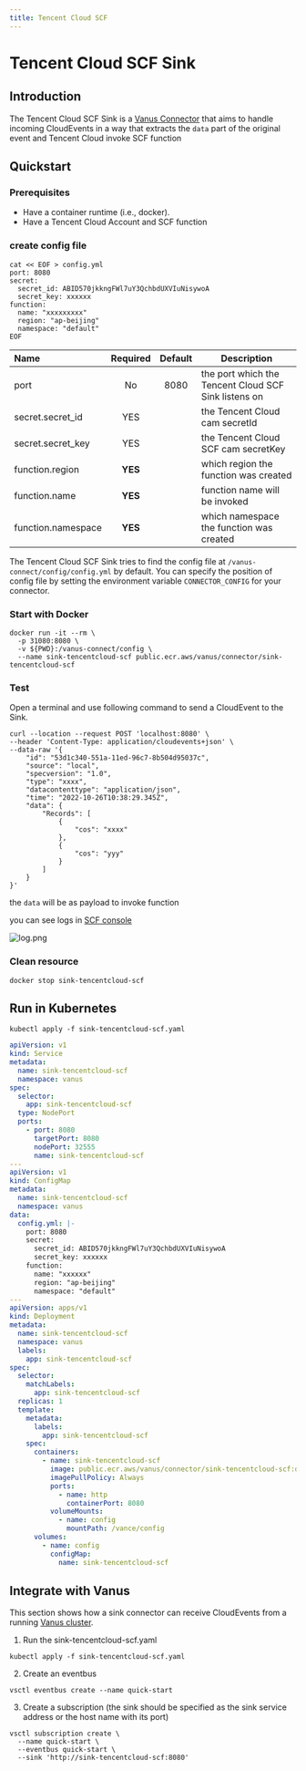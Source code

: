 ```yaml
---
title: Tencent Cloud SCF
---
```


# Tencent Cloud SCF Sink

## Introduction

The Tencent Cloud SCF Sink is a [Vanus Connector][vc] that aims to handle incoming CloudEvents in a way that extracts
the `data` part of the original event and Tencent Cloud invoke SCF function

## Quickstart

### Prerequisites

- Have a container runtime (i.e., docker).
- Have a Tencent Cloud Account and SCF function

### create config file

```shell
cat << EOF > config.yml
port: 8080
secret:
  secret_id: ABID570jkkngFWl7uY3QchbdUXVIuNisywoA
  secret_key: xxxxxx
function:
  name: "xxxxxxxxx"
  region: "ap-beijing"
  namespace: "default"
EOF
```

| Name               | Required | Default | Description                                          |
|:-------------------|:--------:|:-------:|------------------------------------------------------|
| port               |    No    |  8080   | the port which the Tencent Cloud SCF Sink listens on |
| secret.secret_id   |   YES    |         | the Tencent Cloud cam secretId                       |
| secret.secret_key  |   YES    |         | the Tencent Cloud SCF cam secretKey                  |
| function.region    | **YES**  |         | which region the function was created                |
| function.name      | **YES**  |         | function name will be invoked                        |
| function.namespace | **YES**  |         | which namespace the function was created             |

The Tencent Cloud SCF Sink tries to find the config file at `/vanus-connect/config/config.yml` by default. You can
specify the position of config file by setting the environment variable `CONNECTOR_CONFIG` for your connector.

### Start with Docker

```shell
docker run -it --rm \
  -p 31080:8080 \
  -v ${PWD}:/vanus-connect/config \
  --name sink-tencentcloud-scf public.ecr.aws/vanus/connector/sink-tencentcloud-scf
```

### Test

Open a terminal and use following command to send a CloudEvent to the Sink.

```shell
curl --location --request POST 'localhost:8080' \
--header 'Content-Type: application/cloudevents+json' \
--data-raw '{
    "id": "53d1c340-551a-11ed-96c7-8b504d95037c",
    "source": "local",
    "specversion": "1.0",
    "type": "xxxx",
    "datacontenttype": "application/json",
    "time": "2022-10-26T10:38:29.345Z",
    "data": {
        "Records": [
            {
                "cos": "xxxx"
            },
            {
                "cos": "yyy"
            }
        ]
    }
}'
```

the `data` will be as payload to invoke function

you can see logs in [SCF console](https://console.cloud.tencent.com/scf)

![log.png](https://github.com/linkall-labs/vanus-connect/blob/main/connectors/sink-tencentcloud-scf/scf-log.png?raw=true)

### Clean resource

```shell
docker stop sink-tencentcloud-scf
```

## Run in Kubernetes

```shell
kubectl apply -f sink-tencentcloud-scf.yaml
```

```yml
apiVersion: v1
kind: Service
metadata:
  name: sink-tencentcloud-scf
  namespace: vanus
spec:
  selector:
    app: sink-tencentcloud-scf
  type: NodePort
  ports:
    - port: 8080
      targetPort: 8080
      nodePort: 32555
      name: sink-tencentcloud-scf
---
apiVersion: v1
kind: ConfigMap
metadata:
  name: sink-tencentcloud-scf
  namespace: vanus
data:
  config.yml: |-
    port: 8080
    secret:
      secret_id: ABID570jkkngFWl7uY3QchbdUXVIuNisywoA
      secret_key: xxxxxx
    function:
      name: "xxxxxx"
      region: "ap-beijing"
      namespace: "default"
---
apiVersion: apps/v1
kind: Deployment
metadata:
  name: sink-tencentcloud-scf
  namespace: vanus
  labels:
    app: sink-tencentcloud-scf
spec:
  selector:
    matchLabels:
      app: sink-tencentcloud-scf
  replicas: 1
  template:
    metadata:
      labels:
        app: sink-tencentcloud-scf
    spec:
      containers:
        - name: sink-tencentcloud-scf
          image: public.ecr.aws/vanus/connector/sink-tencentcloud-scf:dev
          imagePullPolicy: Always
          ports:
            - name: http
              containerPort: 8080
          volumeMounts:
            - name: config
              mountPath: /vance/config
      volumes:
        - name: config
          configMap:
            name: sink-tencentcloud-scf
```

## Integrate with Vanus

This section shows how a sink connector can receive CloudEvents from a
running [Vanus cluster](https://github.com/linkall-labs/vanus).

1. Run the sink-tencentcloud-scf.yaml

```shell
kubectl apply -f sink-tencentcloud-scf.yaml
```

2. Create an eventbus

```shell
vsctl eventbus create --name quick-start
```

3. Create a subscription (the sink should be specified as the sink service address or the host name with its port)

```shell
vsctl subscription create \
  --name quick-start \
  --eventbus quick-start \
  --sink 'http://sink-tencentcloud-scf:8080'
```

[vc]: https://www.vanus.dev/introduction/concepts#vanus-connect
